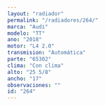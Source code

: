 ```yaml
---
layout: "radiador"
permalink: "/radiadores/264/"
marca: "Audi"
modelo: "TT"
ano: "2018"
motor: "L4 2.0"
transmision: "Automática"
parte: "65302"
clima: "Con clima"
alto: "25 5/8"
ancho: "17"
observaciones: ""
id: "264"
---
```


